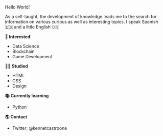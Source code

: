 Hello World!

As a self-taught, the development of knowledge leads me to the search for information on various curious as well as interesting topics.
I speak Spanish 🇪🇸 and a little English 🇺🇸

<b>🧐 Interested</b>
- Data Science
- Blockchain
- Game Development

<b>🧑‍💻 Studied</b>
- HTML
- CSS
- Design

<b>📚 Currently learning</b>
- Python

<b>🌎 Contact</b>
- Twitter: @kennetcastroone

<!---
KennetCastro/KennetCastro is a ✨ special ✨ repository because its `README.md` (this file) appears on your GitHub profile.
You can click the Preview link to take a look at your changes.
--->
